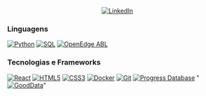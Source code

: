 <p align="center">
    <a href="https://www.linkedin.com/in/axcel-mello/">
        <img src="https://img.shields.io/badge/LinkedIn-blue?style=flat-square&logo=linkedin" alt="LinkedIn">
    </a>
</p>

### Linguagens
[![Python](https://img.shields.io/badge/python-black?style=for-the-badge&logo=python)](https://www.python.org/)
[![SQL](https://img.shields.io/badge/sql-black?style=for-the-badge&logo=mysql)](https://www.mysql.com/)
[![OpenEdge ABL](https://img.shields.io/badge/OpenEdge_ABL-black?style=for-the-badge&logo=progress)](https://www.progress.com/openedge)


### Tecnologias e Frameworks
[![React](https://img.shields.io/badge/react-black?style=for-the-badge&logo=react)](https://react.dev/)
[![HTML5](https://img.shields.io/badge/html5-black?style=for-the-badge&logo=html5)](https://github.com/GabrielBBaldez)
[![CSS3](https://img.shields.io/badge/css3-black?style=for-the-badge&logo=css3)](https://github.com/GabrielBBaldez)
[![Docker](https://img.shields.io/badge/docker-black?style=for-the-badge&logo=docker)](https://www.docker.com/)
[![Git](https://img.shields.io/badge/Git-black?style=for-the-badge&logo=git)](https://git-scm.com/)
[![Progress Database](https://img.shields.io/badge/Progress_Database-black?style=for-the-badge&logo=progress)](https://www.progress.com/progress-products/openedge)
"[![GoodData](https://img.shields.io/badge/GoodData-black?style=for-the-badge&logo=gooddata)](https://www.gooddata.com/)"
